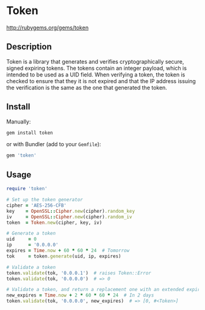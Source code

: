 # Token

http://rubygems.org/gems/token

## Description

Token is a library that generates and verifies cryptographically secure, signed
expiring tokens.  The tokens contain an integer payload, which is intended to
be used as a UID field.  When verifying a token, the token is checked to ensure
that they it is not expired and that the IP address issuing the verification is
the same as the one that generated the token.

## Install

Manually:

```bash
gem install token
```

or with Bundler (add to your `Gemfile`):

```ruby
gem 'token'
```

## Usage

```ruby
require 'token'

# Set up the token generator
cipher = 'AES-256-CFB'
key    = OpenSSL::Cipher.new(cipher).random_key
iv     = OpenSSL::Cipher.new(cipher).random_iv
token  = Token.new(cipher, key, iv)

# Generate a token
uid     = 0
ip      = '0.0.0.0'
expires = Time.now + 60 * 60 * 24  # Tomorrow
tok     = token.generate(uid, ip, expires)

# Validate a token
token.validate(tok, '0.0.0.1')  # raises Token::Error
token.validate(tok, '0.0.0.0')  # => 0

# Validate a token, and return a replacement one with an extended expiration
new_expires = Time.now + 2 * 60 * 60 * 24  # In 2 days
token.validate(tok, '0.0.0.0', new_expires)  # => [0, #<Token>]
```

